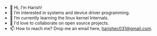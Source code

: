 - 👋 Hi, I’m Harish!
- 👀 I’m interested in systems and device driver programming.
- 🌱 I’m currently learning the linux kernel Internals.
- 💞️ I'd love to collaborate on open source projects.
- 📫 How to reach me? Drop me an email here, harishec031@gmail.com.

<!---
harish-kumar-97/harish-kumar-97 is a ✨ special ✨ repository because its `README.md` (this file) appears on your GitHub profile.
You can click the Preview link to take a look at your changes.
--->
